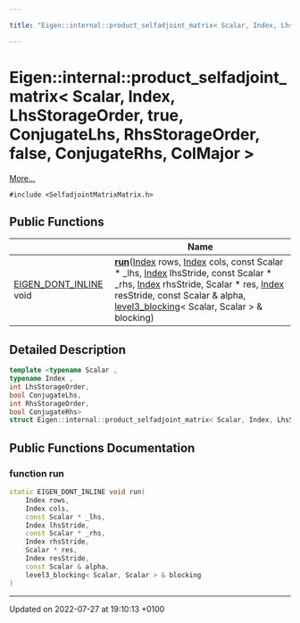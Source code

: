 ```yaml
---

title: "Eigen::internal::product_selfadjoint_matrix< Scalar, Index, LhsStorageOrder, true, ConjugateLhs, RhsStorageOrder, false, ConjugateRhs, ColMajor >"

---
```


# Eigen::internal::product_selfadjoint_matrix< Scalar, Index, LhsStorageOrder, true, ConjugateLhs, RhsStorageOrder, false, ConjugateRhs, ColMajor >



 [More...](#detailed-description)


`#include <SelfadjointMatrixMatrix.h>`

## Public Functions

|                | Name           |
| -------------- | -------------- |
| <a href="http://example.org/files/macros_8h/#define-eigen-dont-inline">EIGEN_DONT_INLINE</a> void | **[run](http://example.org/classes/structeigen_1_1internal_1_1product__selfadjoint__matrix_3_01scalar_00_01index_00_01lhsstorageord4fbc9d6e1fb875c19b585ffb9ec6535b/#function-run)**(<a href="http://example.org/namespaces/namespaceeigen/#typedef-index">Index</a> rows, <a href="http://example.org/namespaces/namespaceeigen/#typedef-index">Index</a> cols, const Scalar * _lhs, <a href="http://example.org/namespaces/namespaceeigen/#typedef-index">Index</a> lhsStride, const Scalar * _rhs, <a href="http://example.org/namespaces/namespaceeigen/#typedef-index">Index</a> rhsStride, Scalar * res, <a href="http://example.org/namespaces/namespaceeigen/#typedef-index">Index</a> resStride, const Scalar & alpha, <a href="http://example.org/classes/classeigen_1_1internal_1_1level3__blocking/">level3_blocking</a>< Scalar, Scalar > & blocking) |

## Detailed Description

```cpp
template <typename Scalar ,
typename Index ,
int LhsStorageOrder,
bool ConjugateLhs,
int RhsStorageOrder,
bool ConjugateRhs>
struct Eigen::internal::product_selfadjoint_matrix< Scalar, Index, LhsStorageOrder, true, ConjugateLhs, RhsStorageOrder, false, ConjugateRhs, ColMajor >;
```

## Public Functions Documentation

### function run

```cpp
static EIGEN_DONT_INLINE void run(
    Index rows,
    Index cols,
    const Scalar * _lhs,
    Index lhsStride,
    const Scalar * _rhs,
    Index rhsStride,
    Scalar * res,
    Index resStride,
    const Scalar & alpha,
    level3_blocking< Scalar, Scalar > & blocking
)
```


-------------------------------

Updated on 2022-07-27 at 19:10:13 +0100